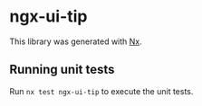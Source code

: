 # ngx-ui-tip

This library was generated with [Nx](https://nx.dev).

## Running unit tests

Run `nx test ngx-ui-tip` to execute the unit tests.
